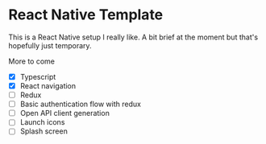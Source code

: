 # React Native Template

This is a React Native setup I really like. A bit brief at the moment but that's hopefully just temporary.

More to come
- [x] Typescript
- [x] React navigation
- [ ] Redux
- [ ] Basic authentication flow with redux
- [ ] Open API client generation
- [ ] Launch icons
- [ ] Splash screen
